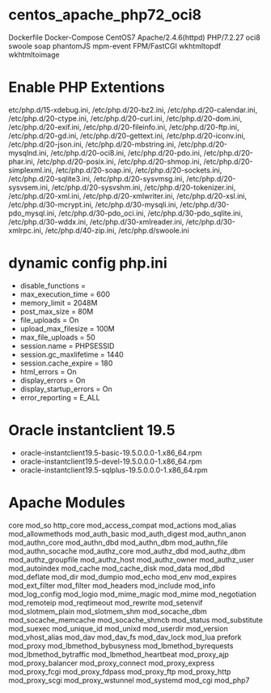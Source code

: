 # centos_apache_php72_oci8

Dockerfile Docker-Compose CentOS7 Apache/2.4.6(httpd) PHP/7.2.27 oci8 swoole soap phantomJS mpm-event FPM/FastCGI wkhtmltopdf wkhtmltoimage


# Enable PHP Extentions

etc/php.d/15-xdebug.ini, /etc/php.d/20-bz2.ini, /etc/php.d/20-calendar.ini, /etc/php.d/20-ctype.ini, /etc/php.d/20-curl.ini, /etc/php.d/20-dom.ini, /etc/php.d/20-exif.ini, /etc/php.d/20-fileinfo.ini, /etc/php.d/20-ftp.ini, /etc/php.d/20-gd.ini, /etc/php.d/20-gettext.ini, /etc/php.d/20-iconv.ini, /etc/php.d/20-json.ini, /etc/php.d/20-mbstring.ini, /etc/php.d/20-mysqlnd.ini, /etc/php.d/20-oci8.ini, /etc/php.d/20-pdo.ini, /etc/php.d/20-phar.ini, /etc/php.d/20-posix.ini, /etc/php.d/20-shmop.ini, /etc/php.d/20-simplexml.ini, /etc/php.d/20-soap.ini, /etc/php.d/20-sockets.ini, /etc/php.d/20-sqlite3.ini, /etc/php.d/20-sysvmsg.ini, /etc/php.d/20-sysvsem.ini, /etc/php.d/20-sysvshm.ini, /etc/php.d/20-tokenizer.ini, /etc/php.d/20-xml.ini, /etc/php.d/20-xmlwriter.ini, /etc/php.d/20-xsl.ini, /etc/php.d/30-mcrypt.ini, /etc/php.d/30-mysqli.ini, /etc/php.d/30-pdo_mysql.ini, /etc/php.d/30-pdo_oci.ini, /etc/php.d/30-pdo_sqlite.ini, /etc/php.d/30-wddx.ini, /etc/php.d/30-xmlreader.ini, /etc/php.d/30-xmlrpc.ini, /etc/php.d/40-zip.ini, /etc/php.d/swoole.ini


# dynamic config php.ini

- disable_functions =
- max_execution_time = 600
- memory_limit = 2048M
- post_max_size = 80M
- file_uploads = On
- upload_max_filesize = 100M
- max_file_uploads = 50
- session.name = PHPSESSID
- session.gc_maxlifetime = 1440
- session.cache_expire = 180
- html_errors = On
- display_errors = On
- display_startup_errors = On
- error_reporting = E_ALL


# Oracle instantclient 19.5

- oracle-instantclient19.5-basic-19.5.0.0.0-1.x86_64.rpm
- oracle-instantclient19.5-devel-19.5.0.0.0-1.x86_64.rpm
- oracle-instantclient19.5-sqlplus-19.5.0.0.0-1.x86_64.rpm


# Apache Modules
core mod_so http_core mod_access_compat mod_actions mod_alias mod_allowmethods mod_auth_basic mod_auth_digest mod_authn_anon mod_authn_core mod_authn_dbd mod_authn_dbm mod_authn_file mod_authn_socache mod_authz_core mod_authz_dbd mod_authz_dbm mod_authz_groupfile mod_authz_host mod_authz_owner mod_authz_user mod_autoindex mod_cache mod_cache_disk mod_data mod_dbd mod_deflate mod_dir mod_dumpio mod_echo mod_env mod_expires mod_ext_filter mod_filter mod_headers mod_include mod_info mod_log_config mod_logio mod_mime_magic mod_mime mod_negotiation mod_remoteip mod_reqtimeout mod_rewrite mod_setenvif mod_slotmem_plain mod_slotmem_shm mod_socache_dbm mod_socache_memcache mod_socache_shmcb mod_status mod_substitute mod_suexec mod_unique_id mod_unixd mod_userdir mod_version mod_vhost_alias mod_dav mod_dav_fs mod_dav_lock mod_lua prefork mod_proxy mod_lbmethod_bybusyness mod_lbmethod_byrequests mod_lbmethod_bytraffic mod_lbmethod_heartbeat mod_proxy_ajp mod_proxy_balancer mod_proxy_connect mod_proxy_express mod_proxy_fcgi mod_proxy_fdpass mod_proxy_ftp mod_proxy_http mod_proxy_scgi mod_proxy_wstunnel mod_systemd mod_cgi mod_php7
